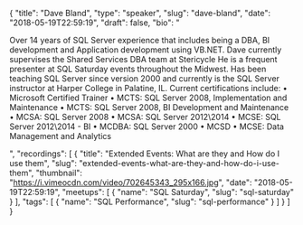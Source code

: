 {
  "title": "Dave Bland",
  "type": "speaker",
  "slug": "dave-bland",
  "date": "2018-05-19T22:59:19",
  "draft": false,
  "bio": "<p>Over 14 years of SQL Server experience that includes being a DBA,  BI development and Application development using VB.NET.  Dave currently supervises the Shared Services DBA team at Stericycle  He is a frequent presenter at SQL Saturday events throughout the Midwest. Has been teaching SQL Server since version 2000 and currently is the SQL Server instructor at Harper College in Palatine, IL. Current certifications include: • Microsoft Certified Trainer • MCTS: SQL Server 2008, Implementation and Maintenance • MCTS: SQL Server 2008, BI Development and Maintenance • MCSA: SQL Server 2008 • MCSA: SQL Server 2012\\2014 • MCSE: SQL Server 2012\\2014 - BI • MCDBA: SQL Server 2000 • MCSD  • MCSE: Data Management and Analytics</p>",
  "recordings": [
    {
      "title": "Extended Events: What are they and How do I use them",
      "slug": "extended-events-what-are-they-and-how-do-i-use-them",
      "thumbnail": "https://i.vimeocdn.com/video/702645343_295x166.jpg",
      "date": "2018-05-19T22:59:19",
      "meetups": [
        {
          "name": "SQL Saturday",
          "slug": "sql-saturday"
        }
      ],
      "tags": [
        {
          "name": "SQL Performance",
          "slug": "sql-performance"
        }
      ]
    }
  ]
}